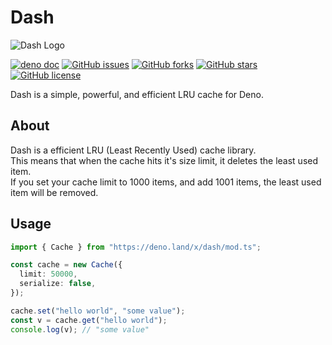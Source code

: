 # Dash

![Dash Logo](https://i.imgur.com/eB77KAl.png)

[![deno doc](https://doc.deno.land/badge.svg)](https://doc.deno.land/https/deno.land/x/dash/mod.ts)
[![GitHub issues](https://img.shields.io/github/issues/xpyxel/dash)](https://github.com/xpyxel/dash/issues)
[![GitHub forks](https://img.shields.io/github/forks/xpyxel/dash)](https://github.com/xpyxel/dash/network)
[![GitHub stars](https://img.shields.io/github/stars/xpyxel/dash)](https://github.com/xpyxel/dash/stargazers)
[![GitHub license](https://img.shields.io/github/license/xpyxel/dash)](https://github.com/xpyxel/dash/blob/master/LICENSE)

Dash is a simple, powerful, and efficient LRU cache for Deno.

## About

Dash is a efficient LRU (Least Recently Used) cache library.  
This means that when the cache hits it's size limit, it deletes the least used item.  
If you set your cache limit to 1000 items, and add 1001 items, the least used item will be removed.

## Usage

```ts
import { Cache } from "https://deno.land/x/dash/mod.ts";

const cache = new Cache({
  limit: 50000,
  serialize: false,
});

cache.set("hello world", "some value");
const v = cache.get("hello world");
console.log(v); // "some value"
```
